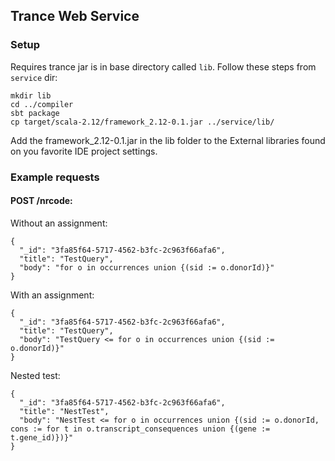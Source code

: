## Trance Web Service

### Setup

Requires trance jar is in base directory called `lib`. Follow these steps from `service` dir:

```
mkdir lib
cd ../compiler
sbt package
cp target/scala-2.12/framework_2.12-0.1.jar ../service/lib/
```
Add the framework_2.12-0.1.jar in the lib folder to the External libraries found on you favorite 
IDE project settings.

### Example requests

#### POST /nrcode:

Without an assignment:
```
{
  "_id": "3fa85f64-5717-4562-b3fc-2c963f66afa6",
  "title": "TestQuery",
  "body": "for o in occurrences union {(sid := o.donorId)}"
}
```

With an assignment:
```
{
  "_id": "3fa85f64-5717-4562-b3fc-2c963f66afa6",
  "title": "TestQuery",
  "body": "TestQuery <= for o in occurrences union {(sid := o.donorId)}"
}
```

Nested test:
```
{
  "_id": "3fa85f64-5717-4562-b3fc-2c963f66afa6",
  "title": "NestTest",
  "body": "NestTest <= for o in occurrences union {(sid := o.donorId, cons := for t in o.transcript_consequences union {(gene := t.gene_id)})}"
}
```
